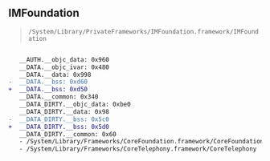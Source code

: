 ## IMFoundation

> `/System/Library/PrivateFrameworks/IMFoundation.framework/IMFoundation`

```diff

   __AUTH.__objc_data: 0x960
   __DATA.__objc_ivar: 0x480
   __DATA.__data: 0x998
-  __DATA.__bss: 0xd60
+  __DATA.__bss: 0xd50
   __DATA.__common: 0x340
   __DATA_DIRTY.__objc_data: 0xbe0
   __DATA_DIRTY.__data: 0x98
-  __DATA_DIRTY.__bss: 0x5c0
+  __DATA_DIRTY.__bss: 0x5d0
   __DATA_DIRTY.__common: 0x60
   - /System/Library/Frameworks/CoreFoundation.framework/CoreFoundation
   - /System/Library/Frameworks/CoreTelephony.framework/CoreTelephony

```
